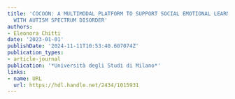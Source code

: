 ```yaml
---
title: 'COCOON: A MULTIMODAL PLATFORM TO SUPPORT SOCIAL EMOTIONAL LEARNING FOR CHILDREN
  WITH AUTISM SPECTRUM DISORDER'
authors:
- Eleonora Chitti
date: '2023-01-01'
publishDate: '2024-11-11T10:53:40.607074Z'
publication_types:
- article-journal
publication: '*Università degli Studi di Milano*'
links:
- name: URL
  url: https://hdl.handle.net/2434/1015931
---
```

